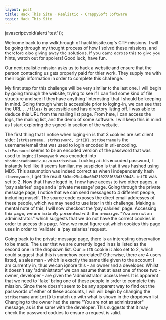 ```yaml
---
layout: post
title: Hack This Site - Realistic - CrappySoft Software
topic: Hack This Site
---
```


javascript:void(alert("test"));

Welcome back to my walkthrough of hackthissite.org's CTF missions. I will be going through my thought process of how I solved these missions, and therefore also giving away the solutions. If you came across this to give you hints, watch out for spoilers! Good luck, have fun.

Our next realistic mission asks us to hack a website and ensure that the person contacting us gets properly paid for thier work. They supply me with their login information in order to complete this challenge.

My first step for this challenge will be very similar to the last one. I will begin by going through the website, trying to see if I can find some kind of file structure and see if they have anything 'interesting' that I should be keeping in mind. Going through what is accessible prior to loging-in, we can see that the URL `../files/` is accessible and has directory listing off. I was able to deduce this URL from the mailing list page. From here, I can access the logs, the mailing list, and the demo of some software. I will keep this in mind as I start exploring the signed-in section of the website. 

The first thing that I notice when loging-in is that 3 cookies are set client side: `{strUsername, strPassword, intID}`. `strUsername` is the username/email that was used to login encoded in url-encoding. `strPassword` seems to be an encoded version of the password that was used to login; `ilovemywork` was encoded into `5b3de25c4dba60d2102281633d339b48`. Looking at this encoded password, I instantly feel like it seems familiar, my suspicion is that it was hashed using MD5. This assumption was indeed correct as when I independently hash `ilovemywork`, I get the result `5b3de25c4dba60d2102281633d339b48`. `intID` was set to 2. Now that I have loged in, I now have access to two other pages, a 'pay salaries' page and a 'private message' page. Going through the private message page, I notice that we can send messages to 4 different people, including myself. The source code exposes the direct email addresses of these people, which we may need to use later in this challenge. Making a mental note of this, I will now checkout the 'pay salaries' page. Accessing this page, we are instantly presented with the message: "You are not an administrator." which suggests that we do not have the correct cookies in order to access this page. Now, we must figure out which cookies this page uses in order to 'validate' a 'pay salaries' request.

Going back to the private message page, there is an interesting observation to be made. The user that we are currently loged in as is listed as the second one in the dropdown list. Our `intID` cookie is also set to 2, which could suggest that this is somehow correlated? Otherwise, there are 4 users listed, a sales man - which is exactly the same title given to the account I am currently in, thus we can ignore this - an owner and a developer. Whilst it doesn't say 'administrator' we can assume that at least one of those two - owner, developer - are given the 'administrator' access level. It is apparent that we need to 'fake' being one of these people in order to complete this mission. Since there doesn't seem to be any apparent way to find out the passwords of either of these accounts, I will will begin by changing the `strUsername` and `intID` to match up with what is shown in the dropdown list. Changing to the owner had the same "You are not an administrator" message, as is the same with the developer. This suggests that it may check the password cookies to ensure a request is valid.